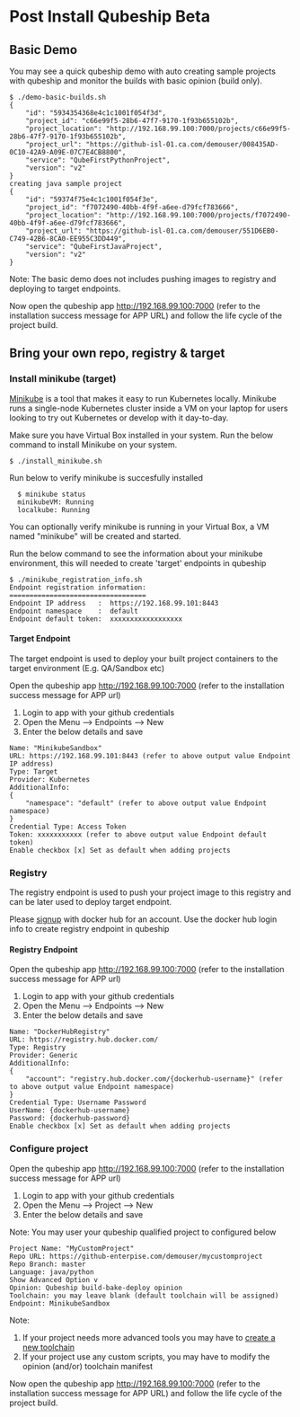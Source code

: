 # Post Install Qubeship Beta

## Basic Demo 

You may see a quick qubeship demo with auto creating sample projects with qubeship and monitor the builds with basic opinion (build only).

```
$ ./demo-basic-builds.sh
{
    "id": "5934354368e4c1c1001f054f3d",
    "project_id": "c66e99f5-28b6-47f7-9170-1f93b655102b",
    "project_location": "http://192.168.99.100:7000/projects/c66e99f5-28b6-47f7-9170-1f93b655102b",
    "project_url": "https://github-isl-01.ca.com/demouser/008435AD-0C10-42A9-A09E-07C7E4CB8800",
    "service": "QubeFirstPythonProject",
    "version": "v2"
}
creating java sample project
{
    "id": "59374f75e4c1c1001f054f3e",
    "project_id": "f7072490-40bb-4f9f-a6ee-d79fcf783666",
    "project_location": "http://192.168.99.100:7000/projects/f7072490-40bb-4f9f-a6ee-d79fcf783666",
    "project_url": "https://github-isl-01.ca.com/demouser/551D6EB0-C749-42B6-8CA0-EE955C3DD449",
    "service": "QubeFirstJavaProject",
    "version": "v2"
}
```
Note: The basic demo does not includes pushing images to registry and deploying to target endpoints.

Now open the qubeship app http://192.168.99.100:7000 (refer to the installation success message for APP URL) and follow the life cycle of the project build.

## Bring your own repo, registry & target

### Install minikube (target)

<a href="https://kubernetes.io/docs/getting-started-guides/minikube/" target="_new">Minikube</a> is a tool that makes it easy to run Kubernetes locally. Minikube runs a single-node Kubernetes cluster inside a VM on your laptop for users looking to try out Kubernetes or develop with it day-to-day.

Make sure you have Virtual Box installed in your system. Run the below command to install Minikube on your system.
```
$ ./install_minikube.sh
```
Run below to verify  minikube is succesfully installed

```
  $ minikube status
  minikubeVM: Running
  localkube: Running
```

You can optionally verify minikube is running in your Virtual Box,  a VM named "minikube" will be created and started.

Run the below command to see the information about your minikube environment, this will needed to create 'target' endpoints in qubeship
```
$ ./minikube_registration_info.sh
Endpoint registration information:
==================================
Endpoint IP address   :  https://192.168.99.101:8443
Endpoint namespace    :  default
Endpoint default token:  xxxxxxxxxxxxxxxxxx
```

#### Target Endpoint

The target endpoint is used to deploy your built project containers to the target environment (E.g. QA/Sandbox etc)

Open the qubeship app http://192.168.99.100:7000 (refer to the installation success message for APP url)
1. Login to app with your github credentials
2. Open the Menu --> Endpoints --> New
3. Enter the below details and save
```
Name: "MinikubeSandbox"
URL: https://192.168.99.101:8443 (refer to above output value Endpoint IP address)
Type: Target
Provider: Kubernetes
AdditionalInfo:
{
    "namespace": "default" (refer to above output value Endpoint namespace)
}
Credential Type: Access Token
Token: xxxxxxxxxxx (refer to above output value Endpoint default token)
Enable checkbox [x] Set as default when adding projects
```

### Registry
The registry endpoint is used to push your project image to this registry and can be later used to deploy target endpoint. 

Please <a href="https://hub.docker.com/" target="new">signup</a> with docker hub for an account. Use the docker hub login info to create registry endpoint in qubeship

#### Registry Endpoint

Open the qubeship app http://192.168.99.100:7000 (refer to the installation success message for APP url)
1. Login to app with your github credentials
2. Open the Menu --> Endpoints --> New
3. Enter the below details and save
```
Name: "DockerHubRegistry"
URL: https://registry.hub.docker.com/
Type: Registry
Provider: Generic
AdditionalInfo:
{
    "account": "registry.hub.docker.com/{dockerhub-username}" (refer to above output value Endpoint namespace)
}
Credential Type: Username Password
UserName: {dockerhub-username}
Password: {dockerhub-password}
Enable checkbox [x] Set as default when adding projects
```

### Configure project
Open the qubeship app http://192.168.99.100:7000 (refer to the installation success message for APP url)
1. Login to app with your github credentials
2. Open the Menu --> Project --> New
3. Enter the below details and save

Note: You may user your qubeship qualified project to configured below
```
Project Name: "MyCustomProject"
Repo URL: https://github-enterpise.com/demouser/mycustomproject
Repo Branch: master
Language: java/python
Show Advanced Option v
Opinion: Qubeship build-bake-deploy opinion
Toolchain: you may leave blank (default toolchain will be assigned)
Endpoint: MinikubeSandbox
```
Note: 
1. If your project needs more advanced tools you may have to <a href="https://qubeship.io/docs/toolchains-ui/">create a new toolchain</a>
2. If your project use any custom scripts, you may have to modify the opinion (and/or) toolchain manifest

Now open the qubeship app http://192.168.99.100:7000 (refer to the installation success message for APP URL) and follow the life cycle of the project build.

